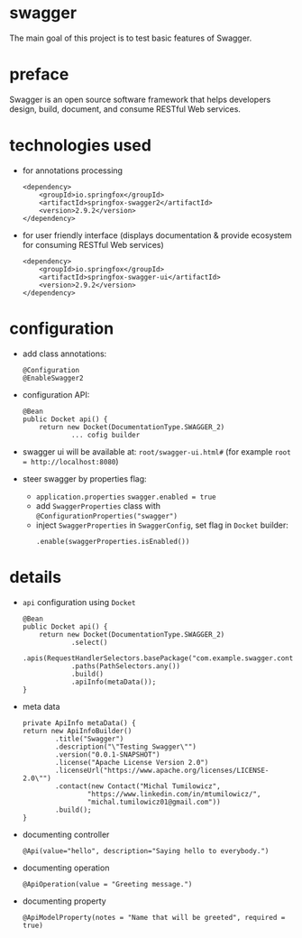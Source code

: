 # swagger
The main goal of this project is to test basic features of Swagger.

# preface
Swagger is an open source software framework that helps developers design, 
build, document, and consume RESTful Web services.

# technologies used

* for annotations processing
    ```
    <dependency>
        <groupId>io.springfox</groupId>
        <artifactId>springfox-swagger2</artifactId>
        <version>2.9.2</version>
    </dependency>
    ```

* for user friendly interface (displays documentation & provide ecosystem
for consuming RESTful Web services)
    ```
    <dependency>
        <groupId>io.springfox</groupId>
        <artifactId>springfox-swagger-ui</artifactId>
        <version>2.9.2</version>
    </dependency>
    ```

# configuration
* add class annotations:
    ```
	@Configuration
	@EnableSwagger2
    ```
    
* configuration API:
    ```
	@Bean
	public Docket api() {
		return new Docket(DocumentationType.SWAGGER_2)
				... cofig builder
    ```
				
* swagger ui will be available at: `root/swagger-ui.html#` (for example
    `root = http://localhost:8080`)
    
* steer swagger by properties flag:
    * `application.properties`
        `swagger.enabled = true`
    * add `SwaggerProperties` class with `@ConfigurationProperties("swagger")`
    * inject `SwaggerProperties` in `SwaggerConfig`, set flag in `Docket` 
    builder:
        ```
        .enable(swaggerProperties.isEnabled())
        ```
		
# details
* `api` configuration using `Docket`
    ```
    @Bean
	public Docket api() {
		return new Docket(DocumentationType.SWAGGER_2)
				.select()
				.apis(RequestHandlerSelectors.basePackage("com.example.swagger.controller"))
				.paths(PathSelectors.any())
				.build()
				.apiInfo(metaData());
	}
	```

* meta data
    ```
	private ApiInfo metaData() {
    return new ApiInfoBuilder()
            .title("Swagger")
            .description("\"Testing Swagger\"")
            .version("0.0.1-SNAPSHOT")
            .license("Apache License Version 2.0")
            .licenseUrl("https://www.apache.org/licenses/LICENSE-2.0\"")
            .contact(new Contact("Michal Tumilowicz", 
                    "https://www.linkedin.com/in/mtumilowicz/", 
                    "michal.tumilowicz01@gmail.com"))
            .build();
	}
    ```
    
* documenting controller
    ```
	@Api(value="hello", description="Saying hello to everybody.")
	```

* documenting operation
    ```
	@ApiOperation(value = "Greeting message.")
	```
	
* documenting property
    ```
	@ApiModelProperty(notes = "Name that will be greeted", required = true)
    ```